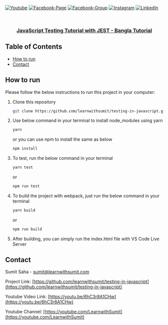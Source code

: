 [![Youtube][youtube-shield]][youtube-url]
[![Facebook-Page][facebook-shield]][facebook-url]
[![Facebook-Group][facebook-shield]][facebook-group-url]
[![Instagram][instagram-shield]][instagram-url]
[![LinkedIn][linkedin-shield]][linkedin-url]

<!-- PROJECT Title -->
<br />
<p align="center">
  <h3 align="center"><a href="https://github.com/learnwithsumit/testing-in-javascript">JavaScript Testing Tutorial with JEST - Bangla Tutorial</a></h3>

<!-- TABLE OF CONTENTS -->

## Table of Contents

- [How to run](#how-to-run)
- [Contact](#contact)

<!-- HOW TO RUN -->

## How to run

Please follow the below instructions to run this project in your computer:

1. Clone this repository
   ```sh
   git clone https://github.com/learnwithsumit/testing-in-javascript.git
   ```
2. Use below command in your terminal to install node_modules using yarn
   ```sh
   yarn
   ```
   or you can use npm to install the same as below
   ```sh
   npm install
   ```
3. To test, run the below command in your terminal
   ```sh
   yarn test
   ```
   or
   ```sh
   npm run test
   ```
4. To build the project with webpack, just run the below command in your terminal

   ```sh
   yarn build
   ```

   or

   ```sh
   npm run build
   ```

5. After building, you can simply run the index.html file with VS Code Live Server

<!-- CONTACT -->

## Contact

Sumit Saha - [sumit@learnwithsumit.com](mailto:sumit@learnwithsumit.com)

Project Link: [https://github.com/learnwithsumit/testing-in-javascript](https://github.com/learnwithsumit/testing-in-javascript)

Youtube Video Link: [https://youtu.be/6hC3r8A1CHw](https://youtu.be/6hC3r8A1CHw)

Youtube Channel: [https://youtube.com/LearnwithSumit](https://youtube.com/LearnwithSumit)

<!-- MARKDOWN LINKS & IMAGES -->

[youtube-shield]: https://img.shields.io/badge/-Youtube-black.svg?style=flat-square&logo=youtube&color=555&logoColor=white
[youtube-url]: https://youtube.com/LearnwithSumit
[facebook-shield]: https://img.shields.io/badge/-Facebook-black.svg?style=flat-square&logo=facebook&color=555&logoColor=white
[facebook-url]: https://facebook.com/letslearnwithsumit
[facebook-group-url]: https://facebook.com/groups/learnwithsumit
[instagram-shield]: https://img.shields.io/badge/-Instagram-black.svg?style=flat-square&logo=instagram&color=555&logoColor=white
[instagram-url]: https://instagram.com/learnwithsumit
[linkedin-shield]: https://img.shields.io/badge/-LinkedIn-black.svg?style=flat-square&logo=linkedin&colorB=555
[linkedin-url]: https://linkedin.com/company/learnwithsumit
